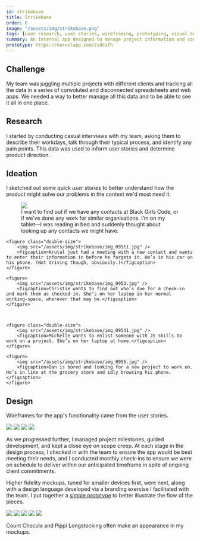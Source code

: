 ```yaml
---
id: strikebase
title: Strikebase
order: 6
image: "/assets/img/strikebase.png"
tags: [user research, user stories, wireframing, prototyping, visual design, development direction, front-end development, product management, logo design, icon design]
summary: An internal app designed to manage project information and contact details.
prototype: https://marvelapp.com/2idcafh
---
```


## Challenge

My team was juggling multiple projects with different clients and tracking all the data in a series of convoluted and disconnected spreadsheets and web apps. We needed a way to better manage all this data and to be able to see it all in one place.

## Research

I started by conducting casual interviews with my team, asking them to describe their workdays, talk through their typical process, and identify any pain points. This data was used to inform user stories and determine product direction.

## Ideation

I sketched out some quick user stories to better understand how the product might solve our problems in the context we'd most need it.

<div class="portfolio-sequence">
	<figure>
		<img src="/assets/img/strikebase/img_0952.jpg" />
		<figcaption>I want to find out if we have any contacts at Black Girls Code, or if we’ve done any work for similar organisations. I’m on my tablet—I was reading in bed and suddenly thought about looking up any contacts we might have.</figcaption>
	</figure>

	<figure class="double-size">
		<img src="/assets/img/strikebase/img_09511.jpg" />
		<figcaption>Krutal just had a meeting with a new contact and wants to enter their information in before he forgets it. He’s in his car on his phone. (Not driving though, obviously.)</figcaption>
	</figure>

	<figure>
		<img src="/assets/img/strikebase/img_0953.jpg" />
		<figcaption>Christie wants to find out who’s due for a check-in and mark them as checked-in. She’s on her laptop in her normal working-space, wherever that may be.</figcaption>
	</figure>



	<figure class="double-size">
		<img src="/assets/img/strikebase/img_09541.jpg" />
		<figcaption>Michelle wants to enlist someone with JS skills to work on a project. She’s on her laptop at home.</figcaption>
	</figure>

	<figure>
		<img src="/assets/img/strikebase/img_0955.jpg" />
		<figcaption>Dan is bored and looking for a new project to work on. He’s in line at the grocery store and idly browsing his phone.</figcaption>
	</figure>
</div>


## Design 

Wireframes for the app's functionality came from the user stories.

<div class="portfolio-sequence">
	<img src="/assets/img/strikebase/wire_4.jpg" class="double-size" />
	<img src="/assets/img/strikebase/wire_2.jpg" />
	<img src="/assets/img/strikebase/wire_1.jpg" />
	<img src="/assets/img/strikebase/wire_3.jpg" />
</div>

As we progressed further, I managed project milestones, guided development, and kept a close eye on scope creep. At each stage in the design process, I checked in with the team to ensure the app would be best meeting their needs, and I conducted monthly check-ins to ensure we were on schedule to deliver within our anticipated timeframe in spite of ongoing client commitments.

Higher fidelity mockups, tuned for smaller devices first, were next, along with a design language developed via a branding exercise I facilitated with the team. I put together a [simple prototype](https://marvelapp.com/2idcafh) to better illustrate the flow of the pieces.

<div class="portfolio-sequence">
	<img src="/assets/img/strikebase/people.png" class="double-size" />
	<img src="/assets/img/strikebase/projects.png" />
	<img src="/assets/img/strikebase/dashboard.png" />
	<img src="/assets/img/strikebase/person.png" />
	<img src="/assets/img/strikebase/project.png" />
</div>

Count Chocula and Pippi Longstocking often make an appearance in my mockups.
